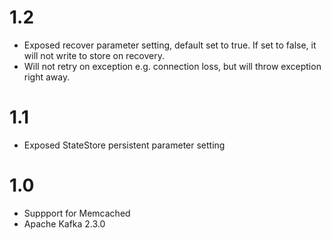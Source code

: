 # 1.2

* Exposed recover parameter setting, default set to true. If set to false, it will not write to store on recovery.
* Will not retry on exception e.g. connection loss, but will throw exception right away.

# 1.1

* Exposed StateStore persistent parameter setting

# 1.0

* Suppport for Memcached
* Apache Kafka 2.3.0